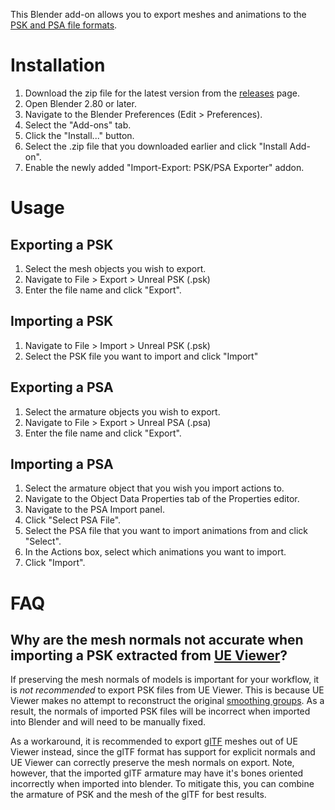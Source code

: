 This Blender add-on allows you to export meshes and animations to the [PSK and PSA file formats](https://wiki.beyondunreal.com/PSK_%26_PSA_file_formats).

# Installation
1. Download the zip file for the latest version from the [releases](https://github.com/DarklightGames/io_export_psk_psa/releases) page.
2. Open Blender 2.80 or later.
3. Navigate to the Blender Preferences (Edit > Preferences).
4. Select the "Add-ons" tab.
5. Click the "Install..." button.
6. Select the .zip file that you downloaded earlier and click "Install Add-on".
7. Enable the newly added "Import-Export: PSK/PSA Exporter" addon.

# Usage
## Exporting a PSK
1. Select the mesh objects you wish to export.
3. Navigate to File > Export > Unreal PSK (.psk)
4. Enter the file name and click "Export".

## Importing a PSK
1. Navigate to File > Import > Unreal PSK (.psk)
2. Select the PSK file you want to import and click "Import"

## Exporting a PSA
1. Select the armature objects you wish to export.
2. Navigate to File > Export > Unreal PSA (.psa)
3. Enter the file name and click "Export".

## Importing a PSA
1. Select the armature object that you wish you import actions to.
2. Navigate to the Object Data Properties tab of the Properties editor.
3. Navigate to the PSA Import panel.
4. Click "Select PSA File".
5. Select the PSA file that you want to import animations from and click "Select".
6. In the Actions box, select which animations you want to import.
7. Click "Import".

# FAQ
## Why are the mesh normals not accurate when importing a PSK extracted from [UE Viewer](https://www.gildor.org/en/projects/umodel)?
If preserving the mesh normals of models is important for your workflow, it is *not recommended* to export PSK files from UE Viewer. This is because UE Viewer makes no attempt to reconstruct the original [smoothing groups](https://en.wikipedia.org/wiki/Smoothing_group). As a result, the normals of imported PSK files will be incorrect when imported into Blender and will need to be manually fixed.

As a workaround, it is recommended to export [glTF](https://en.wikipedia.org/wiki/GlTF) meshes out of UE Viewer instead, since the glTF format has support for explicit normals and UE Viewer can correctly preserve the mesh normals on export. Note, however, that the imported glTF armature may have it's bones oriented incorrectly when imported into blender. To mitigate this, you can combine the armature of PSK and the mesh of the glTF for best results.
